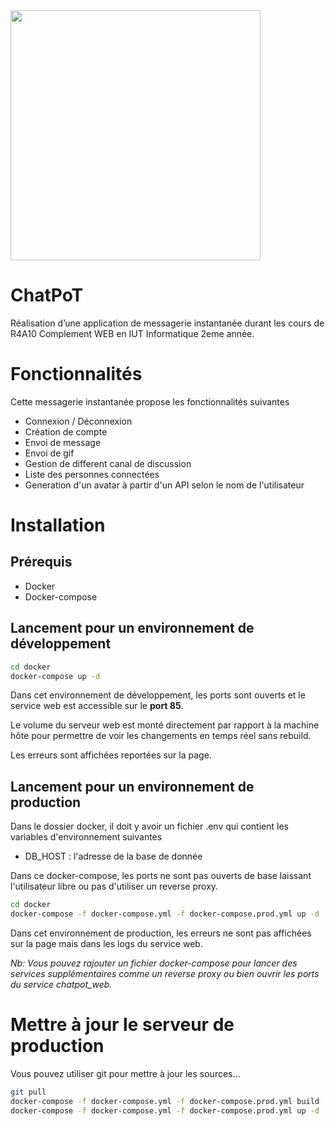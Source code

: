 <img src="https://chatpot2.mattheo-prl.fr/assets/images/large-logo.png" width="400"/>

# ChatPoT
Réalisation d’une application de messagerie instantanée durant les cours de R4A10 Complement WEB en IUT Informatique 2eme année.

# Fonctionnalités
Cette messagerie instantanée propose les fonctionnalités suivantes
* Connexion / Déconnexion
* Création de compte
* Envoi de message
* Envoi de gif
* Gestion de different canal de discussion
* Liste des personnes connectées
* Generation d'un avatar à partir d'un API selon le nom de l'utilisateur


# Installation
## Prérequis
* Docker
* Docker-compose
## Lancement pour un environnement de développement
```bash 
cd docker
docker-compose up -d
```
Dans cet environnement de développement, les ports sont ouverts et le service web est accessible sur le **port 85**.

Le volume du serveur web est monté directement par rapport à la machine hôte pour permettre de voir les changements en temps réel sans rebuild.

Les erreurs sont affichées reportées sur la page.

## Lancement pour un environnement de production
Dans le dossier docker, il doit y avoir un fichier .env qui contient les variables d'environnement suivantes
* DB_HOST : l'adresse de la base de donnée

Dans ce docker-compose, les ports ne sont pas ouverts de base laissant l'utilisateur libre ou pas d'utiliser un reverse proxy.
```bash
cd docker
docker-compose -f docker-compose.yml -f docker-compose.prod.yml up -d
```

Dans cet environnement de production, les erreurs ne sont pas affichées sur la page mais dans les logs du service web.

_Nb: Vous pouvez rajouter un fichier docker-compose pour lancer des services supplémentaires comme un reverse proxy ou bien ouvrir les ports du service chatpot_web._

# Mettre à jour le serveur de production
Vous pouvez utiliser git pour mettre à jour les sources...
```bash
git pull
docker-compose -f docker-compose.yml -f docker-compose.prod.yml build
docker-compose -f docker-compose.yml -f docker-compose.prod.yml up -d
```
